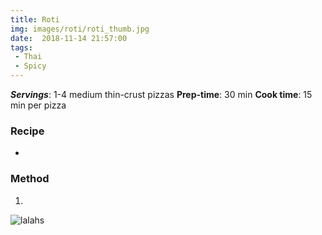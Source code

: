 ```yaml
---
title: Roti
img: images/roti/roti_thumb.jpg
date:  2018-11-14 21:57:00
tags:
 - Thai
 - Spicy
---
```


<preview text>

***Servings***: 1-4 medium thin-crust pizzas
**Prep-time**: 30 min
**Cook time**: 15 min per pizza

### Recipe

-

### Method

1.

![lalahs](/images/lalas.jpeg)





